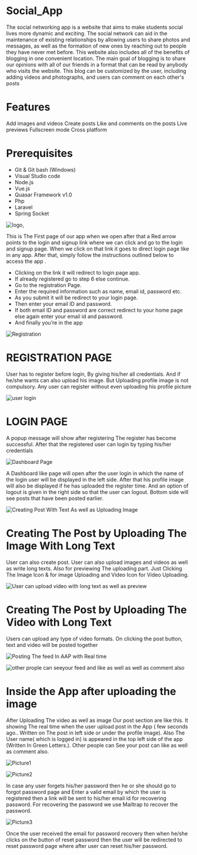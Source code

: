 # Social_App
The social networking app is a website that aims to make students social lives more dynamic and exciting. The social network can aid in the maintenance of existing relationships by allowing users to share photos and messages, as well as the formation of new ones by reaching out to people they have never met before. This website also includes all of the benefits of blogging in one convenient location. The main goal of blogging is to share our opinions with all of our friends in a format that can be read by anybody who visits the website. This blog can be customized by the user, including adding videos and photographs, and users can comment on each other's posts


# Features
Add images and videos
Create posts
Like and comments on the posts
Live previews
Fullscreen mode
Cross platform

# Prerequisites
- Git & Git bash (Windows)
- Visual Studio code
- Node.js
- Vue.js
- Quasar Framework v1.0
- Php
- Laravel
- Spring Socket 

![logo,](https://github.com/baibhav-11/Social_App/assets/114288217/ce21aaa8-f62f-4f89-9f59-5e2937f30fbb)

This is The First page of our app when we open after that a Red arrow 
points to the login and signup link where we can click and go to the login 
and signup page.
When we click on that link it goes to direct login page like in any app.
After that, simply follow the instructions outlined below to access the app
.
- Clicking on the link it will redirect to login page app.
- If already registered go to step 6 else continue.
- Go to the registration Page.
- Enter the required information such as name, email id, password etc.
- As you submit it will be redirect to your login page.
- Then enter your email ID and password.
- If both email ID and password are correct redirect to your home page 
else again enter your email id and password.
- And finally you’re in the app

![Registration](https://github.com/baibhav-11/Social_App/assets/114288217/0b69e804-188b-4302-80c8-50daae676c77)


# REGISTRATION PAGE
User has to register before login, By giving 
his/her all credentials. And if he/she wants can also upload his image.
But Uploading profile image is not compulsory. Any user can register 
without even uploading his profile picture


![user login](https://github.com/baibhav-11/Social_App/assets/114288217/1532dae4-856f-4be1-910a-9ae74851fe53)

# LOGIN PAGE
A popup message will show after registering The 
register has become successful. 
After that the registered user can login by typing his/her credentials

![Dashboard Page](https://github.com/baibhav-11/Social_App/assets/114288217/87234ee1-88c2-4053-bae0-d4363bbbceaf)

A Dashboard like page will open after the user login in which the name of 
the login user will be displayed in the left side.
After that his profile image will also be displayed if he has uploaded the 
register time.
And an option of logout is given in the right side so that the user can 
logout.
Bottom side will see posts that have been posted earlier.

![Creating Post With Text As well as Uploading Image](https://github.com/baibhav-11/Social_App/assets/114288217/3747c192-c855-47bd-b5ea-5f477dbd36a8)

#  Creating The Post by Uploading The Image With Long Text
User can also create post. User can also upload images and videos as well 
as write long texts.
Also for previewing The uploading part. Just Clicking The Image Icon & 
for image Uploading and Video Icon for Video Uploading.


![User can upload video with long text as well as preview](https://github.com/baibhav-11/Social_App/assets/114288217/84eeb12b-03b9-48b3-98c9-2e1d90c98131)

# Creating The Post by Uploading The Video with Long Text
Users can upload any type of video formats.
On clicking the post button, text and video will be posted together


![Posting The feed In AAP with Real time ](https://github.com/baibhav-11/Social_App/assets/114288217/69d32a5a-c3cc-437a-b5c6-dfcdf6a8ab70)

![other prople can seeyour feed and like as well as well as comment also ](https://github.com/baibhav-11/Social_App/assets/114288217/9555dbc2-b753-4f93-a217-ad7053d9caa4)


#  Inside the App after uploading the image
After Uploading The video as well as image Our post section are like this.
It showing The real time when the user upload post in the App ( few 
seconds ago.. Written on The post in left side or under the profile image).
Also The User name( which is logged in) is appeared in the top left side 
of the app (Written In Green Letters.).
Other people can See your post can like as well as comment also.


![Picture1](https://github.com/baibhav-11/Social_App/assets/114288217/f27fff0d-c6a0-4997-b1c6-bc008d3722cb)


![Picture2](https://github.com/baibhav-11/Social_App/assets/114288217/079cfc76-a281-4458-9961-0fed26ba1b9d)


In case any user forgets his/her password then he or she should go to 
forgot password page and Enter a valid email by which the user is 
registered then a link will be sent to his/her email id for recovering 
password.
For recovering the password we use Mailtrap to recover the password.



![Picture3](https://github.com/baibhav-11/Social_App/assets/114288217/9445c192-0ce0-4245-aaae-f45db031f3ca)

Once the user received the email for password recovery then when he/she 
clicks on the button of reset password then the user will be redirected to 
reset password page where after user can reset his/her password.





